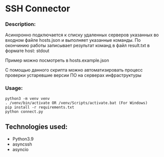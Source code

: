 # SSH Connector

### Description:

Асинхронно подключается к списку удаленных серверов указанных во входном файле hosts.json и выполняет указанные команды.
По окончинию работы записывает результат команд в файл result.txt в формате host: stdout

Пример можно посмотреть в hosts.example.json

С помощью данного скрипта можно автоматизировать процесс проверки устаревшие версии ПО на серверах инфраструктуры

### Usage:
```
python3 -m venv venv
. /venv/bin/activate OR /venv/Scripts/activate.bat (For Windows)
pip install -r requirements.txt
python connect.py
```

## Technologies used:

- Python3.9
- asyncssh
- asyncio